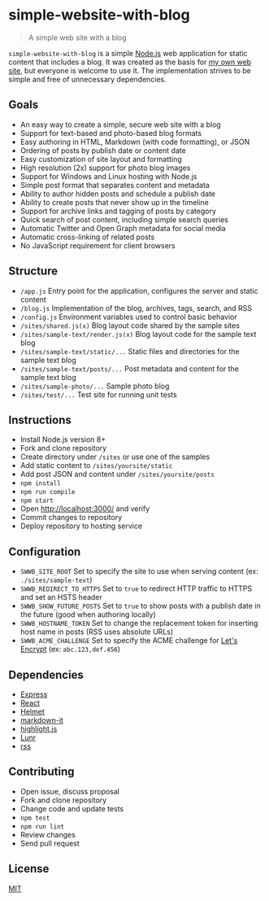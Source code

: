 # simple-website-with-blog

> A simple web site with a blog

`simple-website-with-blog` is a simple [Node.js](https://nodejs.org/) web application for static content that includes a blog.
It was created as the basis for [my own web site](https://dlaa.me/), but everyone is welcome to use it.
The implementation strives to be simple and free of unnecessary dependencies.

## Goals

- An easy way to create a simple, secure web site with a blog
- Support for text-based and photo-based blog formats
- Easy authoring in HTML, Markdown (with code formatting), or JSON
- Ordering of posts by publish date or content date
- Easy customization of site layout and formatting
- High resolution (2x) support for photo blog images
- Support for Windows and Linux hosting with Node.js
- Simple post format that separates content and metadata
- Ability to author hidden posts and schedule a publish date
- Ability to create posts that never show up in the timeline
- Support for archive links and tagging of posts by category
- Quick search of post content, including simple search queries
- Automatic Twitter and Open Graph metadata for social media
- Automatic cross-linking of related posts
- No JavaScript requirement for client browsers

## Structure

- `/app.js` Entry point for the application, configures the server and static content
- `/blog.js` Implementation of the blog, archives, tags, search, and RSS
- `/config.js` Environment variables used to control basic behavior
- `/sites/shared.js(x)` Blog layout code shared by the sample sites
- `/sites/sample-text/render.js(x)` Blog layout code for the sample text blog
- `/sites/sample-text/static/...` Static files and directories for the sample text blog
- `/sites/sample-text/posts/...` Post metadata and content for the sample text blog
- `/sites/sample-photo/...` Sample photo blog
- `/sites/test/...` Test site for running unit tests

## Instructions

- Install Node.js version 8+
- Fork and clone repository
- Create directory under `/sites` or use one of the samples
- Add static content to `/sites/yoursite/static`
- Add post JSON and content under `/sites/yoursite/posts`
- `npm install`
- `npm run compile`
- `npm start`
- Open <http://localhost:3000/> and verify
- Commit changes to repository
- Deploy repository to hosting service

## Configuration

- `SWWB_SITE_ROOT` Set to specify the site to use when serving content (ex: `./sites/sample-text`)
- `SWWB_REDIRECT_TO_HTTPS` Set to `true` to redirect HTTP traffic to HTTPS and set an HSTS header
- `SWWB_SHOW_FUTURE_POSTS` Set to `true` to show posts with a publish date in the future (good when authoring locally)
- `SWWB_HOSTNAME_TOKEN` Set to change the replacement token for inserting host name in posts (RSS uses absolute URLs)
- `SWWB_ACME_CHALLENGE` Set to specify the ACME challenge for [Let's Encrypt](https://letsencrypt.org/) (ex: `abc.123,def.456`)

## Dependencies

- [Express](http://expressjs.com/)
- [React](https://reactjs.org/)
- [Helmet](https://helmetjs.github.io/)
- [markdown-it](https://github.com/markdown-it/markdown-it)
- [highlight.js](https://highlightjs.org/)
- [Lunr](https://lunrjs.com/)
- [rss](https://github.com/dylang/node-rss)

## Contributing

- Open issue, discuss proposal
- Fork and clone repository
- Change code and update tests
- `npm test`
- `npm run lint`
- Review changes
- Send pull request

## License

[MIT](LICENSE)
